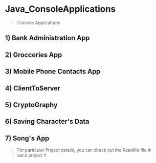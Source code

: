 # Java_ConsoleApplications

>
> Console Applications
> 
## 1) Bank Administration App
## 2) Grocceries App
## 3) Mobile Phone Contacts App
## 4) ClientToServer
## 5) CryptoGraphy
## 6) Saving Character's Data
## 7) Song's App

>
> For particular Project details, you can check out the ReadMe file in each project !!
>
